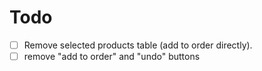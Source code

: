# Todo

- [ ] Remove selected products table (add to order directly).
- [ ] remove "add to order" and "undo" buttons
